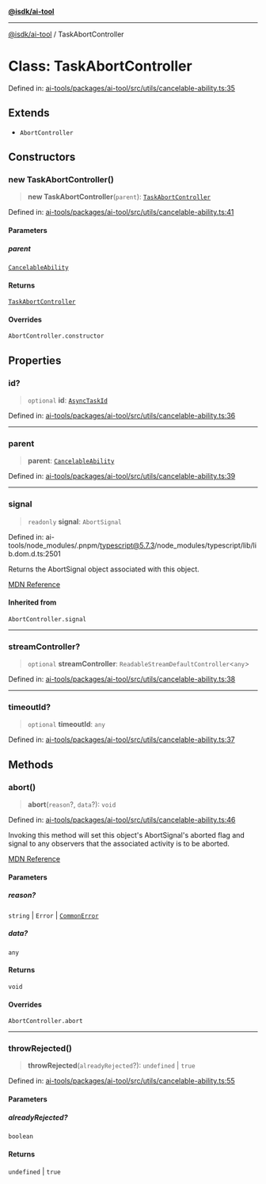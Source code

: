 [**@isdk/ai-tool**](../README.md)

***

[@isdk/ai-tool](../globals.md) / TaskAbortController

# Class: TaskAbortController

Defined in: [ai-tools/packages/ai-tool/src/utils/cancelable-ability.ts:35](https://github.com/isdk/ai-tool.js/blob/a24331161aecd2d7bbd8dc9f9cd3d984871261cb/src/utils/cancelable-ability.ts#L35)

## Extends

- `AbortController`

## Constructors

### new TaskAbortController()

> **new TaskAbortController**(`parent`): [`TaskAbortController`](TaskAbortController.md)

Defined in: [ai-tools/packages/ai-tool/src/utils/cancelable-ability.ts:41](https://github.com/isdk/ai-tool.js/blob/a24331161aecd2d7bbd8dc9f9cd3d984871261cb/src/utils/cancelable-ability.ts#L41)

#### Parameters

##### parent

[`CancelableAbility`](CancelableAbility.md)

#### Returns

[`TaskAbortController`](TaskAbortController.md)

#### Overrides

`AbortController.constructor`

## Properties

### id?

> `optional` **id**: [`AsyncTaskId`](../type-aliases/AsyncTaskId.md)

Defined in: [ai-tools/packages/ai-tool/src/utils/cancelable-ability.ts:36](https://github.com/isdk/ai-tool.js/blob/a24331161aecd2d7bbd8dc9f9cd3d984871261cb/src/utils/cancelable-ability.ts#L36)

***

### parent

> **parent**: [`CancelableAbility`](CancelableAbility.md)

Defined in: [ai-tools/packages/ai-tool/src/utils/cancelable-ability.ts:39](https://github.com/isdk/ai-tool.js/blob/a24331161aecd2d7bbd8dc9f9cd3d984871261cb/src/utils/cancelable-ability.ts#L39)

***

### signal

> `readonly` **signal**: `AbortSignal`

Defined in: ai-tools/node\_modules/.pnpm/typescript@5.7.3/node\_modules/typescript/lib/lib.dom.d.ts:2501

Returns the AbortSignal object associated with this object.

[MDN Reference](https://developer.mozilla.org/docs/Web/API/AbortController/signal)

#### Inherited from

`AbortController.signal`

***

### streamController?

> `optional` **streamController**: `ReadableStreamDefaultController`\<`any`\>

Defined in: [ai-tools/packages/ai-tool/src/utils/cancelable-ability.ts:38](https://github.com/isdk/ai-tool.js/blob/a24331161aecd2d7bbd8dc9f9cd3d984871261cb/src/utils/cancelable-ability.ts#L38)

***

### timeoutId?

> `optional` **timeoutId**: `any`

Defined in: [ai-tools/packages/ai-tool/src/utils/cancelable-ability.ts:37](https://github.com/isdk/ai-tool.js/blob/a24331161aecd2d7bbd8dc9f9cd3d984871261cb/src/utils/cancelable-ability.ts#L37)

## Methods

### abort()

> **abort**(`reason`?, `data`?): `void`

Defined in: [ai-tools/packages/ai-tool/src/utils/cancelable-ability.ts:46](https://github.com/isdk/ai-tool.js/blob/a24331161aecd2d7bbd8dc9f9cd3d984871261cb/src/utils/cancelable-ability.ts#L46)

Invoking this method will set this object's AbortSignal's aborted flag and signal to any observers that the associated activity is to be aborted.

[MDN Reference](https://developer.mozilla.org/docs/Web/API/AbortController/abort)

#### Parameters

##### reason?

`string` | `Error` | [`CommonError`](CommonError.md)

##### data?

`any`

#### Returns

`void`

#### Overrides

`AbortController.abort`

***

### throwRejected()

> **throwRejected**(`alreadyRejected`?): `undefined` \| `true`

Defined in: [ai-tools/packages/ai-tool/src/utils/cancelable-ability.ts:55](https://github.com/isdk/ai-tool.js/blob/a24331161aecd2d7bbd8dc9f9cd3d984871261cb/src/utils/cancelable-ability.ts#L55)

#### Parameters

##### alreadyRejected?

`boolean`

#### Returns

`undefined` \| `true`

